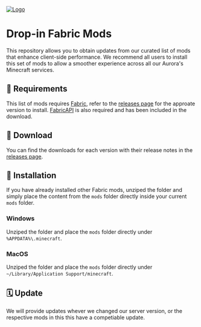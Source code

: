 <!-- Variables (this block will not be visible in the readme -->
[banner]: https://i.imgur.com/XLQ2lyI.png
[link]: https://github.com/auroric-platform/fabric-mods/
<!-- End of variables block -->

[![Logo][banner]][link]

# Drop-in Fabric Mods
This repository allows you to obtain updates from our curated list of mods that enhance client-side performance. We recommend all users to install this set of mods to allow a smoother experience across all our Aurora's Minecraft services.

## 🔗 Requirements
This list of mods requires [Fabric](https://fabricmc.net/), refer to the [releases page](https://github.com/auroric-platform/fabric-mods/releases) for the approate version to install.
[FabricAPI](https://www.curseforge.com/minecraft/mc-mods/fabric-api/files) is also required and has been included in the download.


## 💾 Download
You can find the downloads for each version with their release notes in the [releases page](https://github.com/auroric-platform/fabric-mods/releases).


## 🔧 Installation
If you have already installed other Fabric mods, unziped the folder and simply place the content from the `mods` folder directly inside your current `mods` folder.

### Windows
Unziped the folder and place the `mods` folder directly under `%APPDATA%\.minecraft`.

### MacOS
Unziped the folder and place the `mods` folder directly under `~/Library/Application Support/minecraft`.


## 🗓 Update
We will provide updates whever we changed our server version, or the respective mods in this this have a competiable update.
